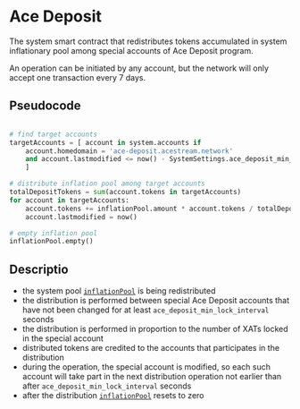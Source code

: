 # Ace Deposit

The system smart contract that redistributes tokens accumulated in system inflationary pool among special accounts of Ace Deposit program.

An operation can be initiated by any account, but the network will only accept one transaction every 7 days.

## Pseudocode

```python

# find target accounts
targetAccounts = [ account in system.accounts if
    account.homedomain = 'ace-deposit.acestream.network'
    and account.lastmodified <= now() - SystemSettings.ace_deposit_min_lock_interval
    ]

# distribute inflation pool among target accounts
totalDepositTokens = sum(account.tokens in targetAccounts)
for account in targetAccounts:
    account.tokens += inflationPool.amount * account.tokens / totalDepositTokens
    account.lastmodified = now()

# empty inflation pool
inflationPool.empty()
```

## Descriptio

- the system pool [`inflationPool`][1] is being redistributed
- the distribution is performed between special Ace Deposit accounts that have not been changed for at least `ace_deposit_min_lock_interval` seconds
- the distribution is performed in proportion to the number of XATs locked in the special account
- distributed tokens are credited to the accounts that participates in the distribution
- during the operation, the special account is modified, so each such account will take part in the next distribution operation not earlier than after `ace_deposit_min_lock_interval` seconds
- after the distribution [`inflationPool`][1] resets to zero

[1]: ../glossary/system-pools.md#inflationpool
